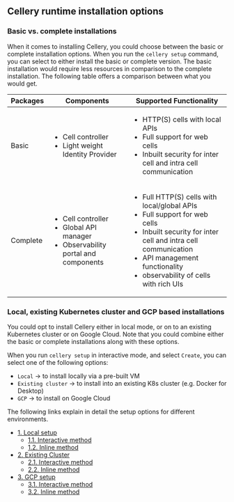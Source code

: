 ## Cellery runtime installation options

### Basic vs. complete installations
When it comes to installing Cellery, you could choose between the basic or complete installation options. When you run the `cellery setup` command, 
you can select to either install the basic or complete version.
The basic installation would require less resources in comparison to the complete installation.
The following table offers a comparison between what you would get.

| Packages | Components | Supported Functionality | 
|----------|------------|-------------------------|
| Basic | <ul><li>Cell controller</li><li>Light weight Identity Provider</li></ul>|<ul><li>HTTP(S) cells with local APIs</li><li>Full support for web cells</li><li>Inbuilt security for inter cell and intra cell communication</li></ul> |
| Complete | <ul><li>Cell controller</li><li>Global API manager</li><li>Observability portal and components</li></ul>| <ul><li>Full HTTP(S) cells with local/global APIs</li><li>Full support for web cells</li><li>Inbuilt security for inter cell and intra cell communication</li><li>API management functionality</li><li>observability of cells with rich UIs</li></ul> |

### Local, existing Kubernetes cluster and GCP based installations

You could opt to install Cellery either in local mode, or on to an existing Kubernetes cluster or on Google Cloud.
Note that you could combine either the basic or complete installations along with these options.

When you run `cellery setup` in interactive mode, and select `Create`, you can select one of the following options:

* `Local` -> to install locally via a pre-built VM 
* `Existing cluster` -> to install into an existing K8s cluster (e.g. Docker for Desktop)
* `GCP` -> to install on Google Cloud

The following links explain in detail the setup options for different environments.

* [1. Local setup](setup/local-setup.md)
    * [1.1. Interactive method](setup/local-setup.md#interactive-method)
    * [1.2. Inline method](setup/local-setup.md#inline-method)
* [2. Existing Cluster](setup/existing-cluster.md)
    * [2.1. Interactive method](setup/existing-cluster.md#interactive-method)
    * [2.2. Inline method](setup/existing-cluster.md#inline-method)
* [3. GCP setup](setup/gcp-setup.md) 
    * [3.1. Interactive method](setup/gcp-setup.md#interactive-method)
    * [3.2. Inline method](setup/gcp-setup.md#inline-method)
